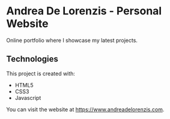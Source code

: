 # Andrea De Lorenzis - Personal Website
Online portfolio where I showcase my latest projects. 

## Technologies
This project is created with:
* HTML5
* CSS3
* Javascript

You can visit the website at https://www.andreadelorenzis.com.
